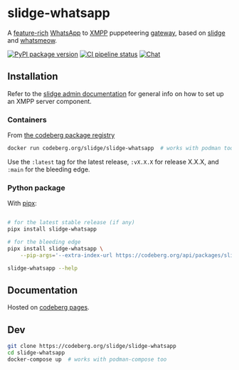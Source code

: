 # slidge-whatsapp

A
[feature-rich](https://slidge.im/docs/slidge-whatsapp/main/features.html)
[WhatsApp](https://whatsapp.com) to
[XMPP](https://xmpp.org/) puppeteering
[gateway](https://xmpp.org/extensions/xep-0100.html), based on
[slidge](https://slidge.im) and
[whatsmeow](https://github.com/tulir/whatsmeow).

[![PyPI package version](https://badge.fury.io/py/slidge-whatsapp.svg)](https://pypi.org/project/slidge-whatsapp/)
[![CI pipeline status](https://ci.codeberg.org/api/badges/14066/status.svg)](https://ci.codeberg.org/repos/14066)
[![Chat](https://conference.nicoco.fr:5281/muc_badge/slidge@conference.nicoco.fr)](https://slidge.im/xmpp-web/#/guest?join=slidge@conference.nicoco.fr)


## Installation

Refer to the [slidge admin documentation](https://slidge.im/docs/slidge/main/admin/)
for general info on how to set up an XMPP server component.

### Containers

From [the codeberg package registry](https://codeberg.org/slidge/-/packages/container/slidge-whatsapp/latest)

```sh
docker run codeberg.org/slidge/slidge-whatsapp  # works with podman too
```

Use the `:latest` tag for the latest release, `:vX.X.X` for release X.X.X, and `:main`
for the bleeding edge.

### Python package

With [pipx](https://pypa.github.io/pipx/):

```sh

# for the latest stable release (if any)
pipx install slidge-whatsapp

# for the bleeding edge
pipx install slidge-whatsapp \
    --pip-args='--extra-index-url https://codeberg.org/api/packages/slidge/pypi/simple/'

slidge-whatsapp --help
```

## Documentation

Hosted on [codeberg pages](https://slidge.im/docs/slidge-whatsapp/main/).

## Dev

```sh
git clone https://codeberg.org/slidge/slidge-whatsapp
cd slidge-whatsapp
docker-compose up  # works with podman-compose too
```
